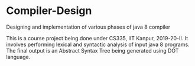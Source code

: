 # Compiler-Design
Designing and implementation of various phases of java 8 compiler

This is a course project being done under CS335, IIT Kanpur, 2019-20-II. It involves performing lexical and syntactic analysis of input java 8 programs. The final output is an Abstract Syntax Tree being generated using DOT language.
